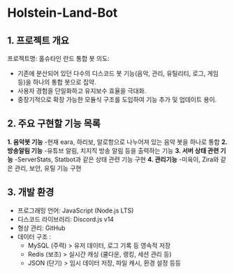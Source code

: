 # Holstein-Land-Bot
## 1. 프로젝트 개요

프로젝트명: 홀슈타인 란드 통합 봇 
의도:
* 기존에 분산되어 있던 다수의 디스코드 봇 기능(음악, 관리, 유틸리티, 로그, 게임 등)을 하나의 통합 봇으로 집약.
* 사용자 경험을 단일화하고 유지보수 효율을 극대화.
* 중장기적으로 확장 가능한 모듈식 구조를 도입하여 기능 추가 및 업데이트 용이.

## 2. 주요 구현할 기능 목록 

**1. 음악봇 기능**
-현재 eara, 하리보, 알로항으로 나누어져 있는 음악 봇을 하나로 통합
**2. 방송알림 기능**
-유튜브 알림, 치지직 방송 알림 등을 출력하는 기능 
**3. 서버 상태 관련 기능**
-ServerStats, Statbot과 같은 상태 관련 기능 구현
**4. 관리기능**
-미육이, Zira와 같은 관리, 보안, 유틸 기능 구현

## 3. 개발 환경
* 프로그래밍 언어: JavaScript (Node.js LTS)
* 디스코드 라이브러리: Discord.js v14
* 형상 관리: GitHub
* 데이터 구조 : 
  * MySQL (주력) > 유저 데이터, 로그 기록 등 영속적 저장
  * Redis (보조)  > 실시간 캐싱 (쿨다운, 랭킹, 세션 관리 등)
  * JSON (단기) > 임시 데이터 저장, 파일 캐시, 환경 설정 등등